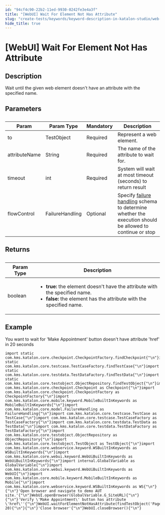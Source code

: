 ```yaml
---
id: "94cf4c90-22b2-11ed-9930-0242fe3e4a3f"
title: "[WebUI] Wait For Element Not Has Attribute"
slug: "create-tests/keywords/keyword-description-in-katalon-studio/web-ui-keywords/webui-wait-for-element-not-has-attribute"
hide_title: true
---
```


# <a id="id_0" class="anchor_top_offset"/><a id="ariaid-title1" class="anchor_top_offset"/>[WebUI] Wait For Element Not Has Attribute


## <a id="id_0__id_1" class="anchor_top_offset"/>Description

              
<p xmlns="http://www.w3.org/1999/xhtml" className="p">Wait until the given web element doesn't have an attribute with   the specified name.</p> 
      

## <a id="id_0__id_2" class="anchor_top_offset"/>Parameters

              
<table xmlns="http://www.w3.org/1999/xhtml" className="table anchor_top_offset" id="id_0__d26930e9-1912-4f99-aac4-4e0c0dd1adb2"><caption /><thead className="thead"><tr className><th className="entry anchor_top_offset" id="id_0__d26930e9-1912-4f99-aac4-4e0c0dd1adb2__entry__1">Param</th><th className="entry anchor_top_offset" id="id_0__d26930e9-1912-4f99-aac4-4e0c0dd1adb2__entry__2">Param Type</th><th className="entry anchor_top_offset" id="id_0__d26930e9-1912-4f99-aac4-4e0c0dd1adb2__entry__3">Mandatory</th><th className="entry anchor_top_offset" id="id_0__d26930e9-1912-4f99-aac4-4e0c0dd1adb2__entry__4">Description</th></tr></thead><tbody className="tbody"><tr className><td className="entry" headers="id_0__d26930e9-1912-4f99-aac4-4e0c0dd1adb2__entry__1 id_0__d26930e9-1912-4f99-aac4-4e0c0dd1adb2__entry__2 id_0__d26930e9-1912-4f99-aac4-4e0c0dd1adb2__entry__3 id_0__d26930e9-1912-4f99-aac4-4e0c0dd1adb2__entry__4 ">to</td><td className="entry" headers="id_0__d26930e9-1912-4f99-aac4-4e0c0dd1adb2__entry__1 id_0__d26930e9-1912-4f99-aac4-4e0c0dd1adb2__entry__2 id_0__d26930e9-1912-4f99-aac4-4e0c0dd1adb2__entry__3 id_0__d26930e9-1912-4f99-aac4-4e0c0dd1adb2__entry__4 ">TestObject</td><td className="entry" headers="id_0__d26930e9-1912-4f99-aac4-4e0c0dd1adb2__entry__1 id_0__d26930e9-1912-4f99-aac4-4e0c0dd1adb2__entry__2 id_0__d26930e9-1912-4f99-aac4-4e0c0dd1adb2__entry__3 id_0__d26930e9-1912-4f99-aac4-4e0c0dd1adb2__entry__4 ">Required</td><td className="entry" headers="id_0__d26930e9-1912-4f99-aac4-4e0c0dd1adb2__entry__1 id_0__d26930e9-1912-4f99-aac4-4e0c0dd1adb2__entry__2 id_0__d26930e9-1912-4f99-aac4-4e0c0dd1adb2__entry__3 id_0__d26930e9-1912-4f99-aac4-4e0c0dd1adb2__entry__4 ">Represent a web element.</td></tr><tr className><td className="entry" headers="id_0__d26930e9-1912-4f99-aac4-4e0c0dd1adb2__entry__1 id_0__d26930e9-1912-4f99-aac4-4e0c0dd1adb2__entry__2 id_0__d26930e9-1912-4f99-aac4-4e0c0dd1adb2__entry__3 id_0__d26930e9-1912-4f99-aac4-4e0c0dd1adb2__entry__4 ">attributeName</td><td className="entry" headers="id_0__d26930e9-1912-4f99-aac4-4e0c0dd1adb2__entry__1 id_0__d26930e9-1912-4f99-aac4-4e0c0dd1adb2__entry__2 id_0__d26930e9-1912-4f99-aac4-4e0c0dd1adb2__entry__3 id_0__d26930e9-1912-4f99-aac4-4e0c0dd1adb2__entry__4 ">String</td><td className="entry" headers="id_0__d26930e9-1912-4f99-aac4-4e0c0dd1adb2__entry__1 id_0__d26930e9-1912-4f99-aac4-4e0c0dd1adb2__entry__2 id_0__d26930e9-1912-4f99-aac4-4e0c0dd1adb2__entry__3 id_0__d26930e9-1912-4f99-aac4-4e0c0dd1adb2__entry__4 ">Required</td><td className="entry" headers="id_0__d26930e9-1912-4f99-aac4-4e0c0dd1adb2__entry__1 id_0__d26930e9-1912-4f99-aac4-4e0c0dd1adb2__entry__2 id_0__d26930e9-1912-4f99-aac4-4e0c0dd1adb2__entry__3 id_0__d26930e9-1912-4f99-aac4-4e0c0dd1adb2__entry__4 ">The name of the attribute to wait for.</td></tr><tr className><td className="entry" headers="id_0__d26930e9-1912-4f99-aac4-4e0c0dd1adb2__entry__1 id_0__d26930e9-1912-4f99-aac4-4e0c0dd1adb2__entry__2 id_0__d26930e9-1912-4f99-aac4-4e0c0dd1adb2__entry__3 id_0__d26930e9-1912-4f99-aac4-4e0c0dd1adb2__entry__4 ">timeout</td><td className="entry" headers="id_0__d26930e9-1912-4f99-aac4-4e0c0dd1adb2__entry__1 id_0__d26930e9-1912-4f99-aac4-4e0c0dd1adb2__entry__2 id_0__d26930e9-1912-4f99-aac4-4e0c0dd1adb2__entry__3 id_0__d26930e9-1912-4f99-aac4-4e0c0dd1adb2__entry__4 ">int</td><td className="entry" headers="id_0__d26930e9-1912-4f99-aac4-4e0c0dd1adb2__entry__1 id_0__d26930e9-1912-4f99-aac4-4e0c0dd1adb2__entry__2 id_0__d26930e9-1912-4f99-aac4-4e0c0dd1adb2__entry__3 id_0__d26930e9-1912-4f99-aac4-4e0c0dd1adb2__entry__4 ">Required</td><td className="entry" headers="id_0__d26930e9-1912-4f99-aac4-4e0c0dd1adb2__entry__1 id_0__d26930e9-1912-4f99-aac4-4e0c0dd1adb2__entry__2 id_0__d26930e9-1912-4f99-aac4-4e0c0dd1adb2__entry__3 id_0__d26930e9-1912-4f99-aac4-4e0c0dd1adb2__entry__4 ">System will wait at most timeout (seconds) to return         result</td></tr><tr className><td className="entry" headers="id_0__d26930e9-1912-4f99-aac4-4e0c0dd1adb2__entry__1 id_0__d26930e9-1912-4f99-aac4-4e0c0dd1adb2__entry__2 id_0__d26930e9-1912-4f99-aac4-4e0c0dd1adb2__entry__3 id_0__d26930e9-1912-4f99-aac4-4e0c0dd1adb2__entry__4 ">flowControl</td><td className="entry" headers="id_0__d26930e9-1912-4f99-aac4-4e0c0dd1adb2__entry__1 id_0__d26930e9-1912-4f99-aac4-4e0c0dd1adb2__entry__2 id_0__d26930e9-1912-4f99-aac4-4e0c0dd1adb2__entry__3 id_0__d26930e9-1912-4f99-aac4-4e0c0dd1adb2__entry__4 ">FailureHandling</td><td className="entry" headers="id_0__d26930e9-1912-4f99-aac4-4e0c0dd1adb2__entry__1 id_0__d26930e9-1912-4f99-aac4-4e0c0dd1adb2__entry__2 id_0__d26930e9-1912-4f99-aac4-4e0c0dd1adb2__entry__3 id_0__d26930e9-1912-4f99-aac4-4e0c0dd1adb2__entry__4 ">Optional</td><td className="entry" headers="id_0__d26930e9-1912-4f99-aac4-4e0c0dd1adb2__entry__1 id_0__d26930e9-1912-4f99-aac4-4e0c0dd1adb2__entry__2 id_0__d26930e9-1912-4f99-aac4-4e0c0dd1adb2__entry__3 id_0__d26930e9-1912-4f99-aac4-4e0c0dd1adb2__entry__4 ">Specify <a className="xref" href="/docs/maintain/configure-failure-handling-settings-in-katalon-studio">failure handling</a> schema to         determine whether the execution should be allowed to continue or         stop</td></tr></tbody></table> 
      

## <a id="id_0__id_3" class="anchor_top_offset"/>Returns

              
<table xmlns="http://www.w3.org/1999/xhtml" className="table anchor_top_offset" id="id_0__51ba1597-7d78-4ff4-85d4-85dd108a16de"><caption /><thead className="thead"><tr className><th className="entry anchor_top_offset" id="id_0__51ba1597-7d78-4ff4-85d4-85dd108a16de__entry__1">Param Type</th><th className="entry anchor_top_offset" id="id_0__51ba1597-7d78-4ff4-85d4-85dd108a16de__entry__2">Description</th></tr></thead><tbody className="tbody"><tr className><td className="entry" headers="id_0__51ba1597-7d78-4ff4-85d4-85dd108a16de__entry__1 id_0__51ba1597-7d78-4ff4-85d4-85dd108a16de__entry__2 ">boolean</td><td className="entry" headers="id_0__51ba1597-7d78-4ff4-85d4-85dd108a16de__entry__1 id_0__51ba1597-7d78-4ff4-85d4-85dd108a16de__entry__2 ">         <ul className="ul"><li className="li">             <strong className="ph b">true:</strong> the element doesn't have the attribute             with the specified name.</li><li className="li">             <strong className="ph b">false:</strong> the element has the attribute with the             specified name.</li></ul>       </td></tr></tbody></table> 
      

## <a id="id_0__id_4" class="anchor_top_offset"/>Example

              
<p xmlns="http://www.w3.org/1999/xhtml" className="p">You want to wait for 'Make Appointment' button doesn't have   attribute 'href' in 20 seconds</p> 
              
<pre xmlns="http://www.w3.org/1999/xhtml" className="pre codeblock"><code>import static com.kms.katalon.core.checkpoint.CheckpointFactory.findCheckpoint{"\n"}import static com.kms.katalon.core.testcase.TestCaseFactory.findTestCase{"\n"}import static com.kms.katalon.core.testdata.TestDataFactory.findTestData{"\n"}import static com.kms.katalon.core.testobject.ObjectRepository.findTestObject{"\n"}import com.kms.katalon.core.checkpoint.Checkpoint as Checkpoint{"\n"}import com.kms.katalon.core.checkpoint.CheckpointFactory as CheckpointFactory{"\n"}import com.kms.katalon.core.mobile.keyword.MobileBuiltInKeywords as MobileBuiltInKeywords{"\n"}import com.kms.katalon.core.model.FailureHandling as FailureHandling{"\n"}import com.kms.katalon.core.testcase.TestCase as TestCase{"\n"}import com.kms.katalon.core.testcase.TestCaseFactory as TestCaseFactory{"\n"}import com.kms.katalon.core.testdata.TestData as TestData{"\n"}import com.kms.katalon.core.testdata.TestDataFactory as TestDataFactory{"\n"}import com.kms.katalon.core.testobject.ObjectRepository as ObjectRepository{"\n"}import com.kms.katalon.core.testobject.TestObject as TestObject{"\n"}import com.kms.katalon.core.webservice.keyword.WSBuiltInKeywords as WSBuiltInKeywords{"\n"}import com.kms.katalon.core.webui.keyword.WebUiBuiltInKeywords as WebUiBuiltInKeywords{"\n"}import internal.GlobalVariable as GlobalVariable{"\n"}import com.kms.katalon.core.webui.keyword.WebUiBuiltInKeywords as WebUI{"\n"}import com.kms.katalon.core.mobile.keyword.MobileBuiltInKeywords as Mobile{"\n"}import com.kms.katalon.core.webservice.keyword.WSBuiltInKeywords as WS{"\n"}{"\n"}'Open browser and navigate to demo AUT site.'{"\n"}WebUI.openBrowser(GlobalVariable.G_SiteURL){"\n"}{"\n"}'Verify \'Make Appointment\' button has attribute \'href\''{"\n"}WebUI.waitForElementNotHasAttribute(findTestObject('Page_CuraHomepage/btn_MakeAppointment'),'href', 20){"\n"}{"\n"}'Close browser'{"\n"}WebUI.closeBrowser(){"\n"}</code></pre> 
            
